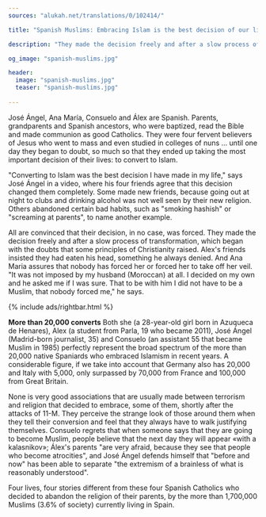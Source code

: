 ```yaml
---
sources: "alukah.net/translations/0/102414/"

title: "Spanish Muslims: Embracing Islam is the best decision of our lives"

description: "They made the decision freely and after a slow process of transformation"

og_image: "spanish-muslims.jpg"

header:
  image: "spanish-muslims.jpg"
  teaser: "spanish-muslims.jpg"
  
---
```


José Ángel, Ana María, Consuelo and Álex are Spanish. Parents, grandparents and Spanish ancestors, who were baptized, read the Bible and made communion as good Catholics. They were four fervent believers of Jesus who went to mass and even studied in colleges of nuns ... until one day they began to doubt, so much so that they ended up taking the most important decision of their lives: to convert to Islam.

"Converting to Islam was the best decision I have made in my life," says José Ángel in a video, where his four friends agree that this decision changed them completely. Some made new friends, because going out at night to clubs and drinking alcohol was not well seen by their new religion. Others abandoned certain bad habits, such as "smoking hashish" or "screaming at parents", to name another example.

All are convinced that their decision, in no case, was forced. They made the decision freely and after a slow process of transformation, which began with the doubts that some principles of Christianity raised. Alex's friends insisted they had eaten his head, something he always denied. And Ana Maria assures that nobody has forced her or forced her to take off her veil. "It was not imposed by my husband (Moroccan) at all. I decided on my own and he asked me if I was sure. That to be with him I did not have to be a Muslim, that nobody forced me," he says.

{% include ads/rightbar.html %}

**More than 20,000 converts**
Both she (a 28-year-old girl born in Azuqueca de Henares), Alex (a student from Parla, 19 who became 2011), José Ángel (Madrid-born journalist, 35) and Consuelo (an assistant 55 that became Muslim in 1985) perfectly represent the broad spectrum of the more than 20,000 native Spaniards who embraced Islamism in recent years. A considerable figure, if we take into account that Germany also has 20,000 and Italy with 5,000, only surpassed by 70,000 from France and 100,000 from Great Britain.

None is very good associations that are usually made between terrorism and religion that decided to embrace, some of them, shortly after the attacks of 11-M. They perceive the strange look of those around them when they tell their conversion and feel that they always have to walk justifying themselves. Consuelo regrets that when someone says that they are going to become Muslim, people believe that the next day they will appear «with a kalasnikov»; Álex's parents "are very afraid, because they see that people who become atrocities", and José Ángel defends himself that "before and now" has been able to separate "the extremism of a brainless of what is reasonably understood".

Four lives, four stories different from these four Spanish Catholics who decided to abandon the religion of their parents, by the more than 1,700,000 Muslims (3.6% of society) currently living in Spain.